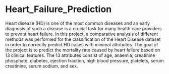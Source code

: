 # Heart_Failure_Prediction
Heart disease (HD) is one of the most common diseases and an early diagnosis of such a disease is a crucial task for many health care providers to prevent heart failure. 
In this project, a comparative analysis of different methods was performed for the classification of the Heart Disease dataset in order to correctly predict HD cases with minimal attributes. 
The goal of the project is to predict the mortality rate caused by heart failure based on 13 clinical features.
The 13 attributes consist of age, anaemia, creatinine phosphate, diabetes, ejection fraction, high blood pressure, platelets, serum creatinine, serum sodium, and sex.
